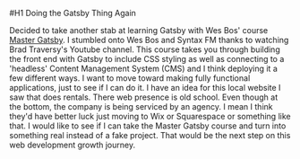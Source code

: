 #H1 Doing the Gatsby Thing Again

Decided to take another stab at learning Gatsby with Wes Bos' course [Master Gatsby](https://mastergatsby.com/). I stumbled onto Wes Bos and Syntax FM thanks to watching Brad Traversy's Youtube channel.
This course takes you through building the front end with Gatsby to include CSS styling as well as connecting to a 'headless' Content Management System (CMS) and I think deploying it a few different ways.
I want to move toward making fully functional applications, just to see if I can do it. I have an idea for this local website I saw that does rentals. There web presence is old school.
Even though at the bottom, the company is being serviced by an agency. I mean I think they'd have better luck just moving to Wix or Squarespace or something like that. 
I would like to see if I can take the Master Gatsby course and turn into something real instead of a fake project. That would be the next step on this web development growth journey.
